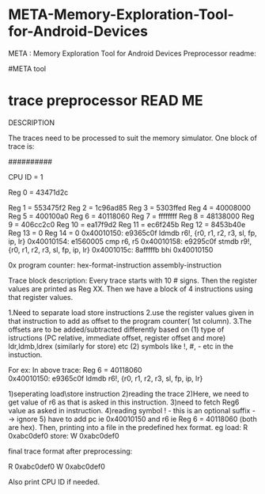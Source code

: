# META-Memory-Exploration-Tool-for-Android-Devices
META : Memory Exploration Tool for Android Devices
Preprocessor readme:

#META tool
# trace preprocessor READ ME 

DESCRIPTION

The traces need to be processed to suit the memory simulator.
One block of trace is:

##########

CPU ID = 1

Reg 0 = 43471d2c 

Reg 1 = 553475f2 
Reg 2 = 1c96ad85 
Reg 3 = 5303ffed 
Reg 4 = 40008000 
Reg 5 = 400100a0 
Reg 6 = 40118060 
Reg 7 = ffffffff 
Reg 8 = 48138000 
Reg 9 = 406cc2c0 
Reg 10 = ea17f9d2 
Reg 11 = ec6f245b 
Reg 12 = 8453b40e 
Reg 13 = 0 
Reg 14 = 0 
0x40010150:  e9365c0f      ldmdb	r6!, {r0, r1, r2, r3, sl, fp, ip, lr}
0x40010154:  e1560005      cmp	r6, r5
0x40010158:  e9295c0f      stmdb	r9!, {r0, r1, r2, r3, sl, fp, ip, lr}
0x4001015c:  8afffffb      bhi	0x40010150

0x program counter:  hex-format-instruction assembly-instruction

Trace block description:
Every trace starts with 10 # signs.
Then the register values are printed as Reg XX.
Then we have a block of 4 instructions using that register values.

1.Need to separate load store instructions
2.use the register values given in that instruction to add as offset to the program counter( 1st column).
3.The offsets are to be added/subtracted differently based on (1) type of istructions (PC relative, immediate offset, register offset and more) ldr,ldmb,ldrex (similarly for store) etc (2) symbols like !, #, - etc in the instuction.

For ex:  In above trace:
Reg 6 = 40118060  
0x40010150:  e9365c0f      ldmdb	r6!, {r0, r1, r2, r3, sl, fp, ip, lr}  

1)seperating load\store  instruction
2)reading the trace
2)Here, we need to get value of r6 as that is asked in this instruction. 
3)need to fetch Reg6 value as asked in instruction.
4)reading symbol ! - this is an optional suffix --> ignore
5) have to add pc ie 0x40010150 and r6 ie Reg 6 = 40118060 (both are hex).
Then, printing into a file in the predefined hex format. eg
load: R 0xabc0def0
store: W 0xabc0def0 

final trace format after preprocessing:

 R 0xabc0def0
 W 0xabc0def0 

Also print CPU ID if needed.

